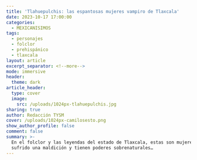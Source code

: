 ```yaml
---
title: 'Tlahuepulchis: las espantosas mujeres vampiro de Tlaxcala'
date: 2023-10-17 17:00:00
categories:
  - MEXICANISIMOS
tags:
  - personajes
  - folclor
  - prehispánico
  - tlaxcala
layout: article
excerpt_separator: <!--more-->
mode: immersive
header:
  theme: dark
article_header:
  type: cover
  image:
    src: /uploads/1024px-tlahuepulchis.jpg
sharing: true
author: Redacción TYSM
cover: /uploads/1024px-camilosesto.png
show_author_profile: false
comment: false
summary: >-
  En el folclor y las leyendas del estado de Tlaxcala, estas son mujeres que han
  sufrido una maldición y tienen poderes sobrenaturales…
---
```

